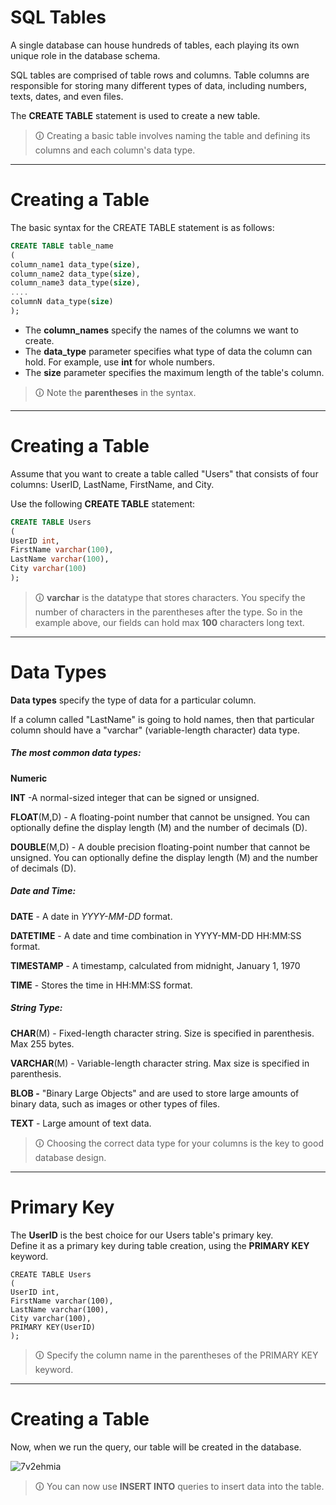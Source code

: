 # SQL Tables
A single database can house hundreds of tables, each playing its own unique role in the database schema.  
  
SQL tables are comprised of table rows and columns. Table columns are responsible for storing many different types of data, including numbers, texts, dates, and even files.  
  
The **CREATE TABLE** statement is used to create a new table.

>🛈 Creating a basic table involves naming the table and defining its columns and each column's data type.

---

# Creating a Table
The basic syntax for the CREATE TABLE statement is as follows:

```sql
CREATE TABLE table_name  
(  
column_name1 data_type(size),  
column_name2 data_type(size),  
column_name3 data_type(size),  
....  
columnN data_type(size)  
);
```

- The **column_names** specify the names of the columns we want to create.  
- The **data_type** parameter specifies what type of data the column can hold. For example, use **int** for whole numbers.  
- The **size** parameter specifies the maximum length of the table's column.

>🛈 Note the **parentheses** in the syntax.

---

# Creating a Table
Assume that you want to create a table called "Users" that consists of four columns: UserID, LastName, FirstName, and City.  

Use the following **CREATE TABLE** statement:

```sql
CREATE TABLE Users  
(  
UserID int,  
FirstName varchar(100),  
LastName varchar(100),  
City varchar(100)  
);
```

>🛈 **varchar** is the datatype that stores characters. You specify the number of characters in the parentheses after the type. So in the example above, our fields can hold max **100** characters long text.

---

# Data Types
**Data types** specify the type of data for a particular column.  
  
If a column called "LastName" is going to hold names, then that particular column should have a "varchar" (variable-length character) data type.  

##### **The most common data types:**  
**Numeric**  

**INT** -A normal-sized integer that can be signed or unsigned.  

**FLOAT**(M,D) - A floating-point number that cannot be unsigned. You can optionally define the display length (M) and the number of decimals (D).  

**DOUBLE**(M,D) - A double precision floating-point number that cannot be unsigned. You can optionally define the display length (M) and the number of decimals (D).  
  
##### **Date and Time:** 
**DATE** - A date in _YYYY-MM-DD_ format.  

**DATETIME** - A date and time combination in YYYY-MM-DD HH:MM:SS format.  

**TIMESTAMP** - A timestamp, calculated from midnight, January 1, 1970  

**TIME** - Stores the time in HH:MM:SS format.  
  
##### **String Type:**
**CHAR**(M) - Fixed-length character string. Size is specified in parenthesis. Max 255 bytes.  

**VARCHAR**(M) - Variable-length character string. Max size is specified in parenthesis.  

**BLOB -** "Binary Large Objects" and are used to store large amounts of binary data, such as images or other types of files.  

**TEXT** - Large amount of text data.

>🛈 Choosing the correct data type for your columns is the key to good database design.

---

# Primary Key
The **UserID** is the best choice for our Users table's primary key.  
Define it as a primary key during table creation, using the **PRIMARY KEY** keyword.

```mysql
CREATE TABLE Users  
(  
UserID int,  
FirstName varchar(100),  
LastName varchar(100),  
City varchar(100),  
PRIMARY KEY(UserID)  
);
```

>🛈 Specify the column name in the parentheses of the PRIMARY KEY keyword.

---

# Creating a Table
Now, when we run the query, our table will be created in the database.

![7v2ehmia](https://user-images.githubusercontent.com/94882786/165197878-4d1f0ba7-6c6e-4485-a5b9-8b8b1935b087.jpg)

>🛈 You can now use **INSERT INTO** queries to insert data into the table.
